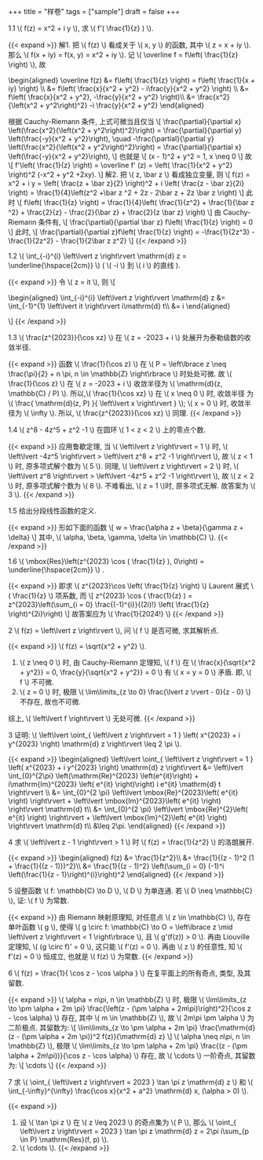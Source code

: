+++
title = "样卷"
tags = ["sample"]
draft = false
+++

1.1 \\( f(z) = x^2 + i y \\), 求 \\( f'( \frac{1}{z} ) \\).

{{< expand >}}
解1. 把 \\( f(z) \\) 看成关于 \\( x, y \\) 的函数, 其中 \\( z = x + iy \\). 那么 \\( f(x + iy) =  f(x, y) = x^2 + iy \\). 记 \\( \overline f = f\left( \frac{1}{z} \right) \\), 故

\begin{aligned}
  \overline f(z) &= f\left( \frac{1}{z} \right) = f\left( \frac{1}{x + iy} \right) \\\\
  &= f\left( \frac{x}{x^2 + y^2} - i\frac{y}{x^2 + y^2} \right) \\\\
  &= f\left( \frac{x}{x^2 + y^2}, -\frac{y}{x^2 + y^2} \right)\\\\
  &= \frac{x^2}{\left(x^2 + y^2\right)^2} -i \frac{y}{x^2 + y^2}
\end{aligned}

根据 Cauchy-Riemann 条件, 上式可微当且仅当
\\[
    \frac{\partial}{\partial x} \left(\frac{x^2}{\left(x^2 + y^2\right)^2}\right) = \frac{\partial}{\partial y} \left(\frac{-y}{x^2 + y^2}\right), \quad
    -\frac{\partial}{\partial y} \left(\frac{x^2}{\left(x^2 + y^2\right)^2}\right) = \frac{\partial}{\partial x} \left(\frac{-y}{x^2 + y^2}\right),
  \\]
也就是
\\[
    (x - 1)^2 + y^2 = 1, x \neq 0
  \\]
故
\\[
    f'\left( \frac{1}{z} \right) = \overline f' (z) = \left( \frac{1}{x^2 + y^2} \right)^2 (-x^2 + y^2 +2xy).
  \\]
解2. 把 \\( z, \bar z \\) 看成独立变量, 则
\\[
    f(z) = x^2 + i y = \left( \frac{z + \bar z}{2} \right)^2 + i \left( \frac{z - \bar z}{2i} \right) =
    \frac{1}{4}\left(z^2 +\bar z ^2 + 2z - 2\bar z + 2z \bar z \right)
  \\]
此时
\\[
    f\left( \frac{1}{z} \right) =
    \frac{1}{4}\left( \frac{1}{z^2} + \frac{1}{\bar z ^2} + \frac{2}{z} - \frac{2}{\bar z} + \frac{2}{z \bar z} \right)
  \\]
由 Cauchy-Riemann 条件有,
\\[
    \frac{\partial}{\partial \bar z} f\left( \frac{1}{z} \right) = 0
  \\]
此时,
\\[
    \frac{\partial}{\partial z}f\left( \frac{1}{z} \right) =
    -\frac{1}{2z^3} - \frac{1}{2z^2} - \frac{1}{2\bar z z^2}
  \\]
{{< /expand >}}

1.2 \\( \int\_{-i}^{i} \left\lvert z \right\rvert \mathrm{d} z = \underline{\hspace{2cm}} \\)  ( \\( -i \\) 到 \\( i \\) 的直线 ).

{{< expand >}}
令 \\( z = it \\), 则
\\[

\begin{aligned}
  \int\_{-i}^{i} \left\lvert z \right\rvert \mathrm{d} z &=
  \int\_{-1}^{1} \left\lvert it \right\rvert i\mathrm{d} t\\\\
  &= i
\end{aligned}

\\]
{{< /expand >}}

1.3 \\( \frac{z^{2023}}{\cos xz} \\) 在 \\( z = -2023 + i \\) 处展开为泰勒级数的收敛半径.

{{< expand >}}
函数 \\( \frac{1}{\cos z} \\) 在 \\( P = \left\lbrace z \neq \frac{\pi}{2} + n \pi, n \in \mathbb{Z} \right\rbrace \\) 时处处可微. 故 \\( \frac{1}{\cos z} \\) 在 \\( z = -2023 + i \\) 收敛半径为 \\( \mathrm{d}(z, \mathbb{C} / P) \\).
所以,\\( \frac{1}{\cos xz} \\) 在 \\( x \neq 0 \\) 时,  收敛半径 为 \\( \frac{ \mathrm{d}(z, P) }{ \left\lvert x \right\rvert } \\);  \\( x = 0 \\) 时, 收敛半径为 \\( \infty \\).
所以, \\( \frac{z^{2023}}{\cos xz} \\) 同理.
{{< /expand >}}

1.4 \\( z^8 - 4z^5 + z^2 -1 \\) 在圆环 \\( 1 < z < 2 \\) 上的零点个数.

{{< expand >}}
应用鲁歇定理, 当 \\( \left\lvert z \right\rvert = 1 \\) 时, \\( \left\lvert -4z^5 \right\rvert > \left\lvert z^8 + z^2 -1 \right\rvert \\), 故 \\( z < 1 \\) 时, 原多项式解个数为 \\( 5 \\).
同理, \\( \left\lvert z \right\rvert = 2 \\) 时, \\( \left\lvert z^8 \right\rvert > \left\lvert -4z^5 + z^2 -1 \right\rvert \\), 故 \\( z < 2 \\) 时, 原多项式解个数为 \\( 8 \\).
不难看出, \\( z = 1 \\)时, 原多项式无解. 故答案为 \\( 3 \\).
{{< /expand >}}

1.5 给出分段线性函数的定义.

{{< expand >}}
形如下面的函数
\\[
    w = \frac{\alpha z + \beta}{\gamma z + \delta}
  \\]
其中, \\( \alpha, \beta, \gamma, \delta \in \mathbb{C} \\).
{{< /expand >}}

1.6 \\( \mbox{Res}\left(z^{2023} \cos ( \frac{1}{z} ), 0\right) = \underline{\hspace{2cm}} \\)  .

{{< expand >}}
即求 \\( z^{2023}\cos \left( \frac{1}{z} \right) \\) Laurent 展式 \\( \frac{1}{z} \\) 项系数, 而
\\[
    z^{2023} \cos ( \frac{1}{z} ) = z^{2023}\left(\sum\_{i = 0} \frac{(-1)^{i}}{(2i)!} \left( \frac{1}{z} \right)^{2i}\right)
  \\]
故答案应为 \\( \frac{1}{2024!} \\)
{{< /expand >}}

2 \\( f(z) = \left\lvert z \right\rvert \\), 问 \\( f \\) 是否可微, 求其解析点.

{{< expand >}}
\\( f(z) = \sqrt{x^2 + y^2} \\).

1.  \\( z \neq 0 \\) 时, 由 Cauchy-Riemann 定理知, \\( f \\) 在 \\( \frac{x}{\sqrt{x^2 + y^2}} = 0, \frac{y}{\sqrt{x^2 + y^2}} = 0 \\) 有 \\( x = y = 0 \\) 矛盾. 即, \\( f \\) 不可微.
2.  \\( z = 0 \\) 时, 极限 \\( \lim\limits\_{z \to 0} \frac{\lvert z \rvert - 0}{z - 0} \\) 不存在, 故也不可微.

综上, \\( \left\lvert f \right\rvert \\) 无处可微.
{{< /expand >}}

3 证明: \\( \left\lvert \oint\_{ \left\lvert z \right\rvert = 1 } \left( x^{2023} + i y^{2023} \right) \mathrm{d} z \right\rvert \leq 2 \pi \\).

{{< expand >}}
\begin{aligned}
  \left\lvert \oint\_{ \left\lvert z \right\rvert = 1 } \left( x^{2023} + i y^{2023} \right) \mathrm{d} z \right\rvert &=
  \left\lvert \int\_{0}^{2\pi} \left(\mathrm{Re}^{2023} \left(e^{it}\right) + i\mathrm{Im}^{2023} \left( e^{it} \right)\right) i e^{it} \mathrm{d} t \right\rvert \\\\
  &= \int\_{0}^{2 \pi} \left\lvert \mbox{Re}^{2023}\left( e^{it} \right) \right\rvert + \left\lvert \mbox{Im}^{2023}\left( e^{it} \right) \right\rvert \mathrm{d} t\\\\
  &= \int\_{0}^{2 \pi} \left\lvert \mbox{Re}^{2}\left( e^{it} \right) \right\rvert + \left\lvert \mbox{Im}^{2}\left( e^{it} \right) \right\rvert \mathrm{d} t\\\\
  &\leq 2\pi.
\end{aligned}
{{< /expand >}}

4 求 \\( \left\lvert z - 1 \right\rvert > 1 \\) 时 \\( f(z) = \frac{1}{z^2} \\) 的洛朗展开.

{{< expand >}}
\begin{aligned}
  f(z) &= \frac{1}{z^2}\\\\
       &= \frac{1}{(z - 1)^2 (1 + \frac{1}{(z - 1)})^2}\\\\
       &= \frac{1}{(z - 1)^2} \left(\sum\_{i = 0} (-1)^i \left(\frac{1}{z - 1}\right)^{i}\right)^2
\end{aligned}
{{< /expand >}}

5 设整函数 \\( f: \mathbb{C} \to D \\), \\( D \\) 为单连通. 若 \\( D \neq \mathbb{C} \\), 证: \\( f \\) 为常数.

{{< expand >}}
由 Riemann 映射原理知, 对任意点 \\( z \in \mathbb{C} \\), 存在单叶函数 \\( g \\), 使得 \\( g \circ f: \mathbb{C} \to O = \left\lbrace z \mid \left\lvert z \right\rvert < 1 \right\rbrace \\), 且 \\( g'(f(z)) > 0 \\).
再由 Liouville 定理知, \\( (g \circ f)' = 0 \\), 这只能 \\( f'(z) = 0 \\). 再由 \\( z \\) 的任意性, 知 \\( f'(z) = 0 \\) 恒成立, 也就是 \\( f(z) \\) 为常数.
{{< /expand >}}

6 \\( f(z) = \frac{1}{ \cos z - \cos \alpha } \\) 在复平面上的所有奇点, 类型, 及其留数.

{{< expand >}}
\\( \alpha = n\pi, n \in \mathbb{Z} \\) 时, 极限 \\( \lim\limits\_{z \to \pm \alpha + 2m \pi} \frac{\left(z - (\pm \alpha + 2m\pi)\right)^2}{\cos z - \cos \alpha} \\) 存在, 其中 \\( m \in \mathbb{Z} \\), 故 \\( 2m\pi \pm \alpha \\) 为二阶极点. 其留数为:
\\[
      \lim\limits\_{z \to \pm \alpha + 2m \pi} \frac{\mathrm{d}(z - (\pm \alpha + 2m \pi))^2 f(z)}{\mathrm{d} z}
    \\]
\\( \alpha \neq n\pi, n \in \mathbb{Z} \\), 极限 \\( \lim\limits\_{z \to \pm \alpha + 2m \pi} \frac{(z - (\pm \alpha + 2m\pi))}{\cos z - \cos \alpha} \\) 存在, 故 \\( \cdots \\) 一阶奇点, 其留数为:
\\[
      \cdots
    \\]
{{< /expand >}}

7 求 \\( \oint\_{ \left\lvert z \right\rvert = 2023 } \tan \pi z \mathrm{d} z \\) 和 \\( \int\_{-\infty}^{\infty} \frac{\cos x}{x^2 + a^2} \mathrm{d} x, (\alpha > 0) \\).

{{< expand >}}
1.  设 \\( \tan \pi z \\) 在 \\( z \leq 2023 \\) 的奇点集为 \\( P \\), 那么
    \\( \oint\_{ \left\lvert z \right\rvert = 2023 } \tan \pi z \mathrm{d} z = 2\pi i\sum\_{p \in P} \mathrm{Res}(f, p) \\).
2.  \\( \cdots \\).
{{< /expand >}}
